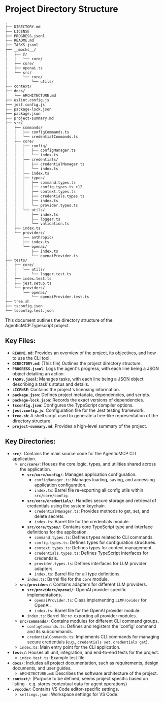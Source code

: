 # Project Directory Structure
```markdown
.
├── DIRECTORY.md
├── LICENSE
├── PROGRESS.jsonl
├── README.md
├── TASKS.jsonl
├── __mocks__/
│   ├── @/
│   │   └── core/
│   ├── core/
│   ├── openai.ts
│   └── src/
│       └── core/
│           └── utils/
├── context/
├── docs/
│   └── ARCHITECTURE.md
├── eslint.config.js
├── jest.config.js
├── package-lock.json
├── package.json
├── project-summary.md
├── src/
│   ├── commands/
│   │   ├── configCommands.ts
│   │   └── credentialCommands.ts
│   ├── core/
│   │   ├── config/
│   │   │   ├── configManager.ts
│   │   │   └── index.ts
│   │   ├── credentials/
│   │   │   ├── credentialManager.ts
│   │   │   └── index.ts
│   │   ├── index.ts
│   │   ├── types/
│   │   │   ├── command.types.ts
│   │   │   ├── config.types.ts +12
│   │   │   ├── context.types.ts
│   │   │   ├── credentials.types.ts
│   │   │   ├── index.ts
│   │   │   └── provider.types.ts
│   │   └── utils/
│   │       ├── index.ts
│   │       ├── logger.ts
│   │       └── validation.ts
│   ├── index.ts
│   └── providers/
│       ├── anthropic/
│       ├── index.ts
│       └── openai/
│           ├── index.ts
│           └── openaiProvider.ts
├── tests/
│   ├── core/
│   │   └── utils/
│   │       └── logger.test.ts
│   ├── index.test.ts
│   ├── jest.setup.ts
│   └── providers/
│       └── openai/
│           └── openaiProvider.test.ts
├── tree.sh
├── tsconfig.json
└── tsconfig.test.json
```

This document outlines the directory structure of the AgenticMCP.Typescript project.

## Key Files:

*   **`README.md`**: Provides an overview of the project, its objectives, and how to use the CLI tool.
*   **`DIRECTORY.md`**: (This file) Outlines the project directory structure.
*   **`PROGRESS.jsonl`**: Logs the agent's progress, with each line being a JSON object detailing an action.
*   **`TASKS.jsonl`**: Manages tasks, with each line being a JSON object describing a task's status and details.
*   **`LICENSE`**: Contains the project's licensing information.
*   **`package.json`**: Defines project metadata, dependencies, and scripts.
*   **`package-lock.json`**: Records the exact versions of dependencies.
*   **`tsconfig.json`**: Configures the TypeScript compiler options.
*   **`jest.config.js`**: Configuration file for the Jest testing framework.
*   **`tree.sh`**: A shell script used to generate a tree-like representation of the directory structure.
*   **`project-summary.md`**: Provides a high-level summary of the project.

## Key Directories:

*   **`src/`**: Contains the main source code for the AgenticMCP CLI application.
    *   **`src/core/`**: Houses the core logic, types, and utilities shared across the application.
        *   **`src/core/config/`**: Manages application configuration.
            *   `configManager.ts`: Manages loading, saving, and accessing application configuration.
            *   `index.ts`: Barrel file re-exporting all config utils within `src/core/config`.
        *   **`src/core/credentials/`**: Handles secure storage and retrieval of credentials using the system keychain.
            *   `credentialManager.ts`: Provides methods to get, set, and delete secrets.
            *   `index.ts`: Barrel file for the credentials module.
        *   **`src/core/types/`**: Contains core TypeScript type and interface definitions for the application.
            *   `command.types.ts`: Defines types related to CLI commands.
            *   `config.types.ts`: Defines types for configuration structures.
            *   `context.types.ts`: Defines types for context management.
            *   `credentials.types.ts`: Defines TypeScript interfaces for credentials.
            *   `provider.types.ts`: Defines interfaces for LLM provider adapters.
            *   `index.ts`: Barrel file for all type definitions.
        *   `index.ts`: Barrel file for the `core` module.
    *   **`src/providers/`**: Contains adapters for different LLM providers.
        *   **`src/providers/openai/`**: OpenAI provider specific implementations.
            *   `openaiProvider.ts`: Class implementing `LLMProvider` for OpenAI.
            *   `index.ts`: Barrel file for the OpenAI provider module.
        *   `index.ts`: Barrel file re-exporting all provider modules.
    *   **`src/commands/`**: Contains modules for different CLI command groups.
        *   `configCommands.ts`: Defines and registers the 'config' command and its subcommands.
        *   `credentialCommands.ts`: Implements CLI commands for managing secure credentials (e.g., `credentials set`, `credentials get`).
    *   `index.ts`: Main entry point for the CLI application.
*   **`tests/`**: Houses all unit, integration, and end-to-end tests for the project.
    *   `index.test.ts`: Example test file.
*   **`docs/`**: Includes all project documentation, such as requirements, design documents, and user guides.
    *   `ARCHITECTURE.md`: Describes the software architecture of the project.
*   **`context/`**: (Purpose to be defined, seems project specific based on listing - e.g. stores contextual data for agent operations)
*   **`.vscode/`**: Contains VS Code editor-specific settings.
    *   `settings.json`: Workspace settings for VS Code.